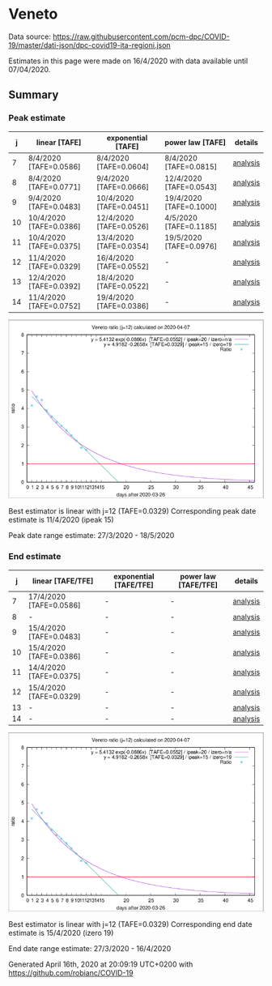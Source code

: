 # Veneto


Data source: https://raw.githubusercontent.com/pcm-dpc/COVID-19/master/dati-json/dpc-covid19-ita-regioni.json

Estimates in this page were made on 16/4/2020 with data available until 07/04/2020.


## Summary 

### Peak estimate 
|j|linear [TAFE]|exponential [TAFE]|power law [TAFE]|details|
|---|----|-----------|---------|-------|
|7|8/4/2020 [TAFE=0.0586]|8/4/2020 [TAFE=0.0604]|8/4/2020 [TAFE=0.0815]|[analysis](COVID-19_veneto_j7_2020-04-07.md)|
|8|8/4/2020 [TAFE=0.0771]|9/4/2020 [TAFE=0.0666]|12/4/2020 [TAFE=0.0543]|[analysis](COVID-19_veneto_j8_2020-04-07.md)|
|9|9/4/2020 [TAFE=0.0483]|10/4/2020 [TAFE=0.0451]|19/4/2020 [TAFE=0.1000]|[analysis](COVID-19_veneto_j9_2020-04-07.md)|
|10|10/4/2020 [TAFE=0.0386]|12/4/2020 [TAFE=0.0526]|4/5/2020 [TAFE=0.1185]|[analysis](COVID-19_veneto_j10_2020-04-07.md)|
|11|10/4/2020 [TAFE=0.0375]|13/4/2020 [TAFE=0.0354]|19/5/2020 [TAFE=0.0976]|[analysis](COVID-19_veneto_j11_2020-04-07.md)|
|12|11/4/2020 [TAFE=0.0329]|16/4/2020 [TAFE=0.0552]|-|[analysis](COVID-19_veneto_j12_2020-04-07.md)|
|13|12/4/2020 [TAFE=0.0392]|18/4/2020 [TAFE=0.0522]|-|[analysis](COVID-19_veneto_j13_2020-04-07.md)|
|14|11/4/2020 [TAFE=0.0752]|19/4/2020 [TAFE=0.0386]|-|[analysis](COVID-19_veneto_j14_2020-04-07.md)|

![best peak estimate](COVID-19_veneto_j12_2020-04-07.png)

Best estimator is linear with j=12 (TAFE=0.0329)
Corresponding peak date estimate is 11/4/2020 (ipeak 15)


Peak date range estimate: 27/3/2020 - 18/5/2020

### End estimate 
|j|linear [TAFE/TFE]|exponential [TAFE/TFE]|power law [TAFE/TFE]|details|
|---|----|-----------|---------|-------|
|7|17/4/2020 [TAFE=0.0586]|-|-|[analysis](COVID-19_veneto_j7_2020-04-07.md)|
|8|-|-|-|[analysis](COVID-19_veneto_j8_2020-04-07.md)|
|9|15/4/2020 [TAFE=0.0483]|-|-|[analysis](COVID-19_veneto_j9_2020-04-07.md)|
|10|15/4/2020 [TAFE=0.0386]|-|-|[analysis](COVID-19_veneto_j10_2020-04-07.md)|
|11|14/4/2020 [TAFE=0.0375]|-|-|[analysis](COVID-19_veneto_j11_2020-04-07.md)|
|12|15/4/2020 [TAFE=0.0329]|-|-|[analysis](COVID-19_veneto_j12_2020-04-07.md)|
|13|-|-|-|[analysis](COVID-19_veneto_j13_2020-04-07.md)|
|14|-|-|-|[analysis](COVID-19_veneto_j14_2020-04-07.md)|

![best zero estimate](COVID-19_veneto_j12_2020-04-07.png)

Best estimator is linear with j=12 (TAFE=0.0329)
Corresponding end date estimate is 15/4/2020 (izero 19)


End date range estimate: 27/3/2020 - 16/4/2020

Generated April 16th, 2020 at 20:09:19 UTC+0200 with https://github.com/robianc/COVID-19
